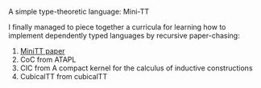 A simple type-theoretic language: Mini-TT

I finally managed to piece together a curricula for learning how to implement dependently typed languages by recursive paper-chasing:
1. [MiniTT paper](http://www.cse.chalmers.se/~bengt/papers/GKminiTT.pdf)
2. CoC from ATAPL
3. CIC from A compact kernel for the calculus of inductive constructions
4. CubicalTT from cubicalTT
